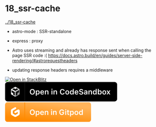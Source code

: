 # 18_ssr-cache
[../18_ssr-cache](../18_ssr-cache)

* astro-mode : SSR-standalone
* express    : proxy

* Astro uses streaming and already has response sent when calling the page SSR code :( https://docs.astro.build/en/guides/server-side-rendering/#astrorequestheaders

* updating response headers requires a middleware


[![Open in StackBlitz](https://developer.stackblitz.com/img/open_in_stackblitz.svg)](https://stackblitz.com/github/MicroWebStacks/astro-examples/tree/main/18_ssr-cache)
[![open in Codesandbox](../media/codesandbox.svg)](https://codesandbox.io/s/github/MicroWebStacks/astro-examples/tree/main/18_ssr-cache)
[![open in Gitpod](../media/gitpod.svg)](https://gitpod.io/?on=gitpod#https://github.com/MicroWebStacks/astro-examples/tree/main/18_ssr-cache)
